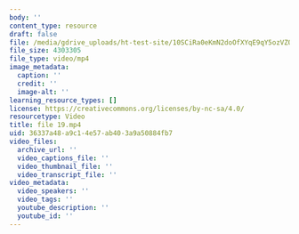 ```yaml
---
body: ''
content_type: resource
draft: false
file: /media/gdrive_uploads/ht-test-site/10SCiRa0eKmN2doOfXYqE9qY5ozVZQl-n/file-19.mp4
file_size: 4303305
file_type: video/mp4
image_metadata:
  caption: ''
  credit: ''
  image-alt: ''
learning_resource_types: []
license: https://creativecommons.org/licenses/by-nc-sa/4.0/
resourcetype: Video
title: file 19.mp4
uid: 36337a48-a9c1-4e57-ab40-3a9a50884fb7
video_files:
  archive_url: ''
  video_captions_file: ''
  video_thumbnail_file: ''
  video_transcript_file: ''
video_metadata:
  video_speakers: ''
  video_tags: ''
  youtube_description: ''
  youtube_id: ''
---
```

